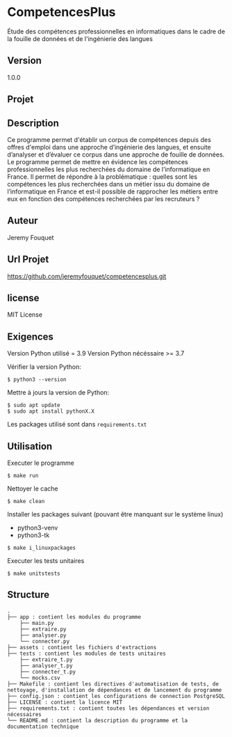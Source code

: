# CompetencesPlus

Étude des compétences professionnelles en informatiques dans le cadre de la fouille de données et de l'ingénierie des langues

## Version

1.0.0

## Projet

## Description

Ce programme permet d'établir un corpus de compétences depuis des offres d'emploi dans une approche d’ingénierie des langues, et ensuite d’analyser et d’évaluer ce corpus dans une approche de fouille de données. Le programme permet de mettre en évidence les compétences professionnelles les plus recherchées du domaine de l’informatique en France. Il permet de répondre à la problématique : quelles sont les compétences les plus recherchées dans un métier issu du domaine de l’informatique en France et est-il possible de rapprocher les métiers entre eux en fonction des compétences recherchées par les recruteurs ?

## Auteur

Jeremy Fouquet

## Url Projet

https://github.com/jeremyfouquet/competencesplus.git

## license

MIT License

## Exigences

Version Python utilisé = 3.9
Version Python nécéssaire >= 3.7

Vérifier la version Python:
```
$ python3 --version
```

Mettre à jours la version de Python:
```
$ sudo apt update
$ sudo apt install pythonX.X
```

Les packages utilisé sont dans `requirements.txt`

## Utilisation

Executer le programme
```
$ make run
```

Nettoyer le cache
```
$ make clean
```

Installer les packages suivant (pouvant être manquant sur le système linux)
- python3-venv
- python3-tk
```
$ make i_linuxpackages
```

Executer les tests unitaires
```
$ make unitstests
```

## Structure
    .
    ├── app : contient les modules du programme
        ├── main.py
        ├── extraire.py
        ├── analyser.py
        └── connecter.py
    ├── assets : contient les fichiers d'extractions
    ├── tests : contient les modules de tests unitaires
        ├── extraire_t.py
        ├── analyser_t.py
        ├── connecter_t.py
        └── mocks.csv
    ├── Makefile : contient les directives d'automatisation de tests, de nettoyage, d'installation de dépendances et de lancement du programme
    ├── config.json : contient les configurations de connection PostgreSQL
    ├── LICENSE : contient la licence MIT
    ├── requirements.txt : contient toutes les dépendances et version nécessaires
    └── README.md : contient la description du programme et la documentation technique
